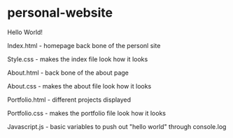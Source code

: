 # personal-website

Hello World!

Index.html - homepage back bone of the personl site

Style.css - makes the index file look how it looks

About.html - back bone of the about page

About.css - makes the about file look how it looks

Portfolio.html - different projects displayed

Portfolio.css - makes the portfolio file look how it looks

Javascript.js - basic variables to push out "hello world" through console.log